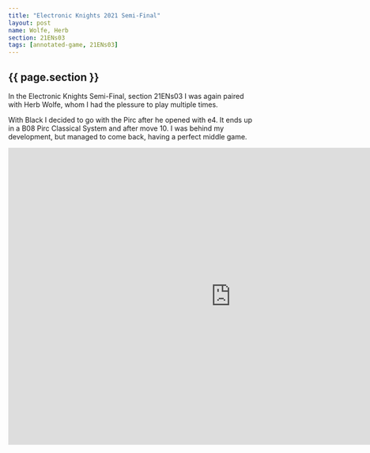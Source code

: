 ```yaml
---
title: "Electronic Knights 2021 Semi-Final"
layout: post
name: Wolfe, Herb
section: 21ENs03
tags: [annotated-game, 21ENs03]
---
```

<h2>{{ page.section }}</h2>

In the Electronic Knights Semi-Final, section 21ENs03 I was again paired with Herb Wolfe, whom I had the plessure to play multiple times.

With Black I decided to go with the Pirc after he opened with e4. It ends up in a B08 Pirc Classical System and after move 10. I was behind my development, but managed to come back, having a perfect middle game.

<iframe style='border: 0;' width='900px' height='600px' src='https://share.chessbase.com/SharedGames/frame/?p=grcaNRz5tlUQDy6a3g97BH7fCvtT8QH06DB5ubgDHtgneH76iFXfE+mIoKwaY2Vi'></iframe>
